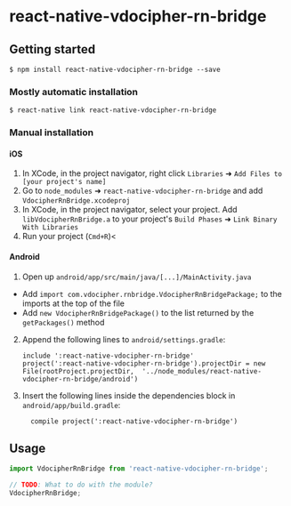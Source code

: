 
# react-native-vdocipher-rn-bridge

## Getting started

`$ npm install react-native-vdocipher-rn-bridge --save`

### Mostly automatic installation

`$ react-native link react-native-vdocipher-rn-bridge`

### Manual installation


#### iOS

1. In XCode, in the project navigator, right click `Libraries` ➜ `Add Files to [your project's name]`
2. Go to `node_modules` ➜ `react-native-vdocipher-rn-bridge` and add `VdocipherRnBridge.xcodeproj`
3. In XCode, in the project navigator, select your project. Add `libVdocipherRnBridge.a` to your project's `Build Phases` ➜ `Link Binary With Libraries`
4. Run your project (`Cmd+R`)<

#### Android

1. Open up `android/app/src/main/java/[...]/MainActivity.java`
  - Add `import com.vdocipher.rnbridge.VdocipherRnBridgePackage;` to the imports at the top of the file
  - Add `new VdocipherRnBridgePackage()` to the list returned by the `getPackages()` method
2. Append the following lines to `android/settings.gradle`:
  	```
  	include ':react-native-vdocipher-rn-bridge'
  	project(':react-native-vdocipher-rn-bridge').projectDir = new File(rootProject.projectDir, 	'../node_modules/react-native-vdocipher-rn-bridge/android')
  	```
3. Insert the following lines inside the dependencies block in `android/app/build.gradle`:
  	```
      compile project(':react-native-vdocipher-rn-bridge')
  	```


## Usage
```javascript
import VdocipherRnBridge from 'react-native-vdocipher-rn-bridge';

// TODO: What to do with the module?
VdocipherRnBridge;
```
  